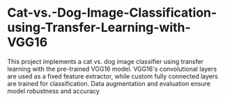 # Cat-vs.-Dog-Image-Classification-using-Transfer-Learning-with-VGG16
This project implements a cat vs. dog image classifier using transfer learning with the pre-trained VGG16 model. VGG16's convolutional layers are used as a fixed feature extractor, while custom fully connected layers are trained for classification. Data augmentation and evaluation ensure model robustness and accuracy
